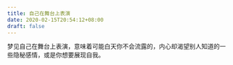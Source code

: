 ```yaml
---
title: 自己在舞台上表演
date: 2020-02-15T20:54:12+08:00
draft: false
---
```


梦见自己在舞台上表演，意味着可能白天你不会流露的，内心却渴望别人知道的一些隐秘感情，或是你想要展现自我。
